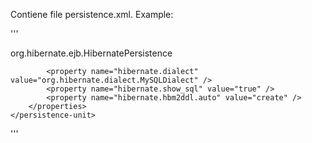 Contiene file persistence.xml. Example:

'''
<?xml version="1.0" encoding="UTF-8"?>
<persistence version="2.0" xmlns="http://java.sun.com/xml/ns/persistence" xmlns:xsi="http://www.w3.org/2001/XMLSchema-instance" xsi:schemaLocation="http://java.sun.com/xml/ns/persistence http://java.sun.com/xml/ns/persistence/persistence_2_0.xsd">
    <persistence-unit name="defaultPersistenceUnit" transaction-type="RESOURCE_LOCAL">
        <provider>org.hibernate.ejb.HibernatePersistence</provider>
        <properties>
            <property name="javax.persistence.jdbc.driver" value="com.mysql.jdbc.Driver" />
            <property name="javax.persistence.jdbc.url" value="jdbc:mysql://localhost:3306/ebangla" />
            <property name="javax.persistence.jdbc.user" value="root" />
            <property name="javax.persistence.jdbc.password" value="" />

            <property name="hibernate.dialect" value="org.hibernate.dialect.MySQLDialect" />
            <property name="hibernate.show_sql" value="true" />
            <property name="hibernate.hbm2ddl.auto" value="create" />
        </properties>
    </persistence-unit>
</persistence>
'''